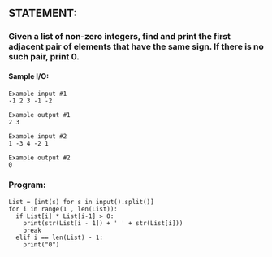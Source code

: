 ## STATEMENT:
### Given a list of non-zero integers, find and print the first adjacent pair of elements that have the same sign. If there is no such pair, print 0.
#### Sample I/O:
```
Example input #1
-1 2 3 -1 -2

Example output #1
2 3

Example input #2
1 -3 4 -2 1

Example output #2
0
```
### Program:
```
List = [int(s) for s in input().split()]
for i in range(1 , len(List)):
  if List[i] * List[i-1] > 0:
    print(str(List[i - 1]) + ' ' + str(List[i]))
    break
  elif i == len(List) - 1:
    print("0")
```
